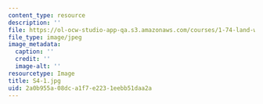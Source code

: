 ```yaml
---
content_type: resource
description: ''
file: https://ol-ocw-studio-app-qa.s3.amazonaws.com/courses/1-74-land-water-food-and-climate-fall-2020/2a0b955a08dca1f7e2231eebb51daa2a_S4-1.jpg
file_type: image/jpeg
image_metadata:
  caption: ''
  credit: ''
  image-alt: ''
resourcetype: Image
title: S4-1.jpg
uid: 2a0b955a-08dc-a1f7-e223-1eebb51daa2a
---
```

